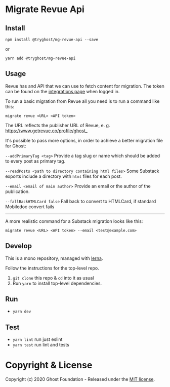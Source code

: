 # Migrate Revue Api

## Install

`npm install @tryghost/mg-revue-api --save`

or

`yarn add @tryghost/mg-revue-api`


## Usage

Revue has and API that we can use to fetch content for migration. The token can be found on the [integrations page](https://www.getrevue.co/app/integrations) when logged in.

To run a basic migration from Revue all you need is to run a command like this:

`migrate revue <URL> <API token>`

The URL reflects the publisher URL of Revue, e. g. https://www.getrevue.co/profile/ghost_

It's possible to pass more options, in order to achieve a better migration file for Ghost:

`--addPrimaryTag <tag>`
Provide a tag slug or name which should be added to every post as primary tag.

`--readPosts <path to directory containing html files>`
Some Substack exports include a directory with `html` files for each post.

`--email <email of main author>`
Provide an email or the author of the publication.

`--fallBackHTMLCard false`
Fall back to convert to HTMLCard, if standard Mobiledoc convert fails

<hr>

A more realistic command for a Substack migration looks like this:

`migrate revue <URL> <API token> --email <test@example.com>`


## Develop

This is a mono repository, managed with [lerna](https://lernajs.io/).

Follow the instructions for the top-level repo.
1. `git clone` this repo & `cd` into it as usual
2. Run `yarn` to install top-level dependencies.


## Run

- `yarn dev`


## Test

- `yarn lint` run just eslint
- `yarn test` run lint and tests




# Copyright & License

Copyright (c) 2020 Ghost Foundation - Released under the [MIT license](LICENSE).